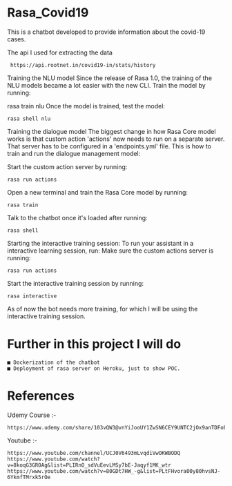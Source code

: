 # Rasa_Covid19

This is a chatbot developed to provide information about the covid-19 cases.

The api I used for extracting the data 
     
     https://api.rootnet.in/covid19-in/stats/history

Training the NLU model
Since the release of Rasa 1.0, the training of the NLU models became a lot easier with the new CLI. Train the model by running:

rasa train nlu
Once the model is trained, test the model:

	rasa shell nlu

Training the dialogue model
The biggest change in how Rasa Core model works is that custom action 'actions' now needs to run on a separate server. That server has to be configured in a 'endpoints.yml' file. This is how to train and run the dialogue management model:


Start the custom action server by running:
	
	rasa run actions


Open a new terminal and train the Rasa Core model by running:
	
	rasa train

Talk to the chatbot once it's loaded after running:
	
	rasa shell

Starting the interactive training session:
To run your assistant in a interactive learning session, run:
Make sure the custom actions server is running:
	
	rasa run actions

Start the interactive training session by running:
	
	rasa interactive
As of now the bot needs more training, for which I will be using the interactive training session.


# Further in this project I will do
    
    ■ Dockerization of the chatbot
    ■ Deployment of rasa server on Heroku, just to show POC.
    
# References
   
   Udemy Course :- 
             
    https://www.udemy.com/share/103vQW3@vnYiJooUY1ZwSN6CEY9UNTC2jOx9anTDFoBGDA4_EXXXJoO9vZpFPjMjK0WHk6_n/
   
   Youtube :- 
   
    https://www.youtube.com/channel/UCJ0V6493mLvqdiVwOKWBODQ
    https://www.youtube.com/watch?v=8koqG3GROAg&list=PLIRnO_sdVuEevLMSy7bE-Jaqyf1MK_wtr
    https://www.youtube.com/watch?v=80GDt7HW_-g&list=PLtFHvora00y80hvsNJ-6YkmfTMrxk5rOe
	      
